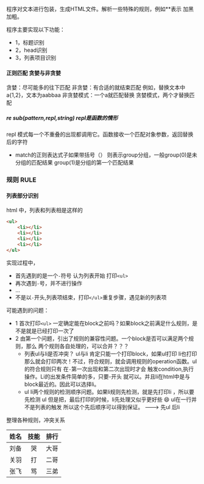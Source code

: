 程序对文本进行包装，生成HTML文件。解析一些特殊的规则，例如**表示
加黑加粗。

程序主要实现以下功能：
- 1，标题识别
- 2，head识别
- 3，列表项目识别

#### 正则匹配 贪婪与非贪婪
贪婪：尽可能多的往下匹配
非贪婪：有合适的就结束匹配
例如，替换文本中a{1,2}，文本为aabbaa
非贪婪模式：一个a就匹配替换
贪婪模式，两个才替换匹配
##### re sub(pattern,repl,string) repl是函数的情形
repl 模式每一个不重叠的出现都调用它。函数接收一个匹配对象参数，返回替换后的字符
- match的正则表达式子如果带括号（） 则表示group分组，一般group(0)是未分组的匹配结果
group(1)是分组的第一个匹配结果

### 规则 RULE
#### 列表部分识别
html 中，列表和列表相是这样的
```html
<ul>
    <li></li>
    <li></li>
    <li></li>
    <li></li>
</ul>
```
实现过程中，
- 首先遇到的是一个`-`符号 认为列表开始 打印`<ul>`
- 再次遇到`-`号，并不进行操作
- ...
- 不是以`-`开头,列表项结束，打印`</ul>`重复步骤，遇见新的列表项

可能遇到的问题：
- 1 首次打印`<ul>` 一定确定能在block之前吗？如果block之前满足什么规则，是不是就是已经打印一次了
- 2 由第一个问题，引出了规则的兼容性问题。一个block是否可以满足两个规则，那么
两个规则各自处理的，可以合并？？？
  - 列表ul与li是否冲突？  ul与li 肯定只能一个打印block，如果ul打印 li也打印
  那么就会打印两次！不过，符合规则，就会调用规则的operation函数。ul的符合规则只有
  在`-`第一次出现和第二次出现时才会 触发condition,执行操作。Li的出发条件简单的多，只要-开头
  就可以。并且li在html中是与block最近的。因此可以选择li。
  - ul li两个规则的检测顺序问题。如果li规则先检测，就是先打印li ，所以要先检测
  ul 但是把，最后打印的时候，li先处理又似乎更好些 :smile: ul在一行并不是列表的触发
  所以这个先后顺序可以得到保证。  ---> 先ul  后li
  
整理各种规则，冲突关系

姓名|技能|排行
--|:--:|--:
刘备|哭|大哥
关羽|打|二哥
张飞|骂|三弟
